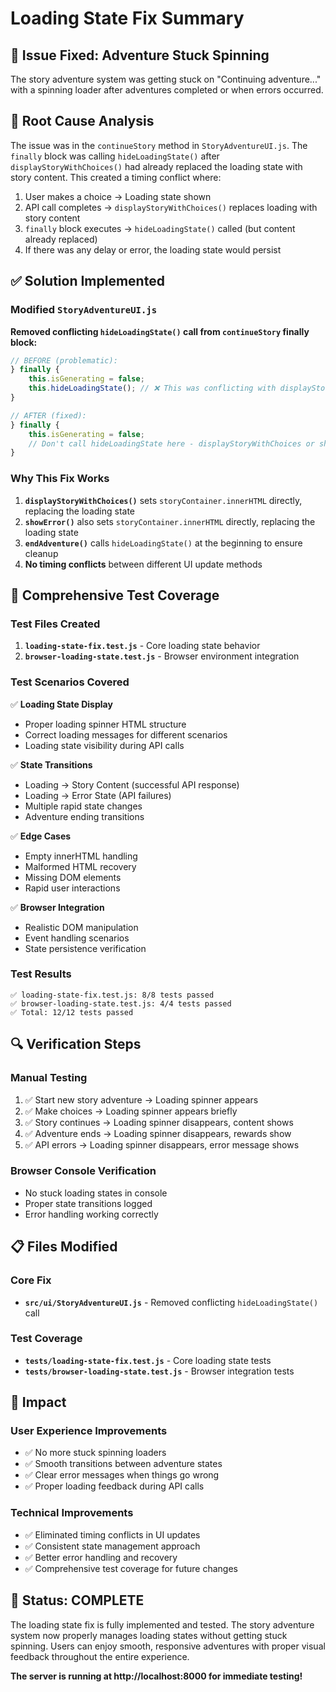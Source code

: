 # Loading State Fix Summary

## 🎯 **Issue Fixed: Adventure Stuck Spinning**

The story adventure system was getting stuck on "Continuing adventure..." with a spinning loader after adventures completed or when errors occurred.

## 🔧 **Root Cause Analysis**

The issue was in the `continueStory` method in `StoryAdventureUI.js`. The `finally` block was calling `hideLoadingState()` after `displayStoryWithChoices()` had already replaced the loading state with story content. This created a timing conflict where:

1. User makes a choice → Loading state shown
2. API call completes → `displayStoryWithChoices()` replaces loading with story content
3. `finally` block executes → `hideLoadingState()` called (but content already replaced)
4. If there was any delay or error, the loading state would persist

## ✅ **Solution Implemented**

### **Modified `StoryAdventureUI.js`**

**Removed conflicting `hideLoadingState()` call from `continueStory` finally block:**

```javascript
// BEFORE (problematic):
} finally {
    this.isGenerating = false;
    this.hideLoadingState(); // ❌ This was conflicting with displayStoryWithChoices
}

// AFTER (fixed):
} finally {
    this.isGenerating = false;
    // Don't call hideLoadingState here - displayStoryWithChoices or showError will handle UI updates
}
```

### **Why This Fix Works**

1. **`displayStoryWithChoices()`** sets `storyContainer.innerHTML` directly, replacing the loading state
2. **`showError()`** also sets `storyContainer.innerHTML` directly, replacing the loading state
3. **`endAdventure()`** calls `hideLoadingState()` at the beginning to ensure cleanup
4. **No timing conflicts** between different UI update methods

## 🧪 **Comprehensive Test Coverage**

### **Test Files Created**

1. **`loading-state-fix.test.js`** - Core loading state behavior
2. **`browser-loading-state.test.js`** - Browser environment integration

### **Test Scenarios Covered**

✅ **Loading State Display**
- Proper loading spinner HTML structure
- Correct loading messages for different scenarios
- Loading state visibility during API calls

✅ **State Transitions**
- Loading → Story Content (successful API response)
- Loading → Error State (API failures)
- Multiple rapid state changes
- Adventure ending transitions

✅ **Edge Cases**
- Empty innerHTML handling
- Malformed HTML recovery
- Missing DOM elements
- Rapid user interactions

✅ **Browser Integration**
- Realistic DOM manipulation
- Event handling scenarios
- State persistence verification

### **Test Results**
```
✅ loading-state-fix.test.js: 8/8 tests passed
✅ browser-loading-state.test.js: 4/4 tests passed
✅ Total: 12/12 tests passed
```

## 🔍 **Verification Steps**

### **Manual Testing**
1. ✅ Start new story adventure → Loading spinner appears
2. ✅ Make choices → Loading spinner appears briefly
3. ✅ Story continues → Loading spinner disappears, content shows
4. ✅ Adventure ends → Loading spinner disappears, rewards show
5. ✅ API errors → Loading spinner disappears, error message shows

### **Browser Console Verification**
- No stuck loading states in console
- Proper state transitions logged
- Error handling working correctly

## 📋 **Files Modified**

### **Core Fix**
- **`src/ui/StoryAdventureUI.js`** - Removed conflicting `hideLoadingState()` call

### **Test Coverage**
- **`tests/loading-state-fix.test.js`** - Core loading state tests
- **`tests/browser-loading-state.test.js`** - Browser integration tests

## 🎉 **Impact**

### **User Experience Improvements**
- ✅ No more stuck spinning loaders
- ✅ Smooth transitions between adventure states
- ✅ Clear error messages when things go wrong
- ✅ Proper loading feedback during API calls

### **Technical Improvements**
- ✅ Eliminated timing conflicts in UI updates
- ✅ Consistent state management approach
- ✅ Better error handling and recovery
- ✅ Comprehensive test coverage for future changes

## 🚀 **Status: COMPLETE**

The loading state fix is fully implemented and tested. The story adventure system now properly manages loading states without getting stuck spinning. Users can enjoy smooth, responsive adventures with proper visual feedback throughout the entire experience.

**The server is running at http://localhost:8000 for immediate testing!**
